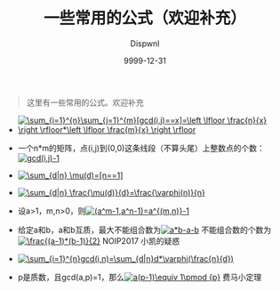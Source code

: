 ﻿---
layout:     post
title:      "一些常用的公式（欢迎补充）"
date:       9999-12-31
author:     "Dispwnl"
header-img: "img/used/997.jpg"
catalog: true
tags:
    - 数论
    - 补坑
---
>这里有一些常用的公式。欢迎补充

- <a href="http://www.codecogs.com/eqnedit.php?latex=\sum_{i=1}^{n}\sum_{j=1}^{m}[gcd(i,j)==x]=\left&space;\lfloor&space;\frac{n}{x}&space;\right&space;\rfloor*\left&space;\lfloor&space;\frac{m}{x}&space;\right&space;\rfloor" target="_blank"><img src="http://latex.codecogs.com/gif.latex?\sum_{i=1}^{n}\sum_{j=1}^{m}[gcd(i,j)==x]=\left&space;\lfloor&space;\frac{n}{x}&space;\right&space;\rfloor*\left&space;\lfloor&space;\frac{m}{x}&space;\right&space;\rfloor" title="\sum_{i=1}^{n}\sum_{j=1}^{m}[gcd(i,j)==x]=\left \lfloor \frac{n}{x} \right \rfloor*\left \lfloor \frac{m}{x} \right \rfloor" /></a>

- 一个n*m的矩阵，点(i,j)到(0,0)这条线段（不算头尾）上整数点的个数：<a href="http://www.codecogs.com/eqnedit.php?latex=gcd(i,j)-1" target="_blank"><img src="http://latex.codecogs.com/gif.latex?gcd(i,j)-1" title="gcd(i,j)-1" /></a>

- <a href="http://www.codecogs.com/eqnedit.php?latex=\sum_{d|n}&space;\mu(d)=[n==1]" target="_blank"><img src="http://latex.codecogs.com/gif.latex?\sum_{d|n}&space;\mu(d)=[n==1]" title="\sum_{d|n} \mu(d)=[n==1]" /></a>

- <a href="http://www.codecogs.com/eqnedit.php?latex=\sum_{d|n}&space;\frac{\mu(d)}{d}=\frac{\varphi(n)}{n}" target="_blank"><img src="http://latex.codecogs.com/gif.latex?\sum_{d|n}&space;\frac{\mu(d)}{d}=\frac{\varphi(n)}{n}" title="\sum_{d|n} \frac{\mu(d)}{d}=\frac{\varphi(n)}{n}" /></a>

- 设a>1，m,n>0，则<a href="http://www.codecogs.com/eqnedit.php?latex=(a^m-1,a^n-1)=a^{(m,n)}-1" target="_blank"><img src="http://latex.codecogs.com/gif.latex?(a^m-1,a^n-1)=a^{(m,n)}-1" title="(a^m-1,a^n-1)=a^{(m,n)}-1" /></a>

- 给定a和b，a和b互质，最大不能组合数为<a href="http://www.codecogs.com/eqnedit.php?latex=a*b-a-b" target="_blank"><img src="http://latex.codecogs.com/gif.latex?a*b-a-b" title="a*b-a-b" /></a>
不能组合数的个数为<a href="http://www.codecogs.com/eqnedit.php?latex=\frac{(a-1)*(b-1)}{2}" target="_blank"><img src="http://latex.codecogs.com/gif.latex?\frac{(a-1)*(b-1)}{2}" title="\frac{(a-1)*(b-1)}{2}" /></a>
NOIP2017 小凯的疑惑

- <a href="http://www.codecogs.com/eqnedit.php?latex=\sum_{i=1}^{n}gcd(i,n)=\sum_{d|n}d*\varphi(\frac{n}{d})" target="_blank"><img src="http://latex.codecogs.com/gif.latex?\sum_{i=1}^{n}gcd(i,n)=\sum_{d|n}d*\varphi(\frac{n}{d})" title="\sum_{i=1}^{n}gcd(i,n)=\sum_{d|n}d*\varphi(\frac{n}{d})" /></a>

- p是质数，且gcd(a,p)=1，那么<a href="http://www.codecogs.com/eqnedit.php?latex=a(p-1)\equiv&space;1\pmod&space;{p}" target="_blank"><img src="http://latex.codecogs.com/gif.latex?a(p-1)\equiv&space;1\pmod&space;{p}" title="a(p-1)\equiv 1\pmod {p}" /></a>
费马小定理

